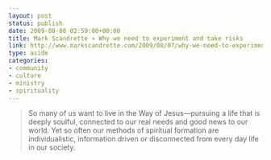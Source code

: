 ```yaml
---
layout: post
status: publish
date: 2009-08-08 02:59:00+00:00
title: Mark Scandrette » Why we need to experiment and take risks
link: http://www.markscandrette.com/2009/08/07/why-we-need-to-experiment-and-take-risks/
type: aside
categories:
- community
- culture
- ministry
- spirituality
---
```


> So many of us want to live in the Way of Jesus—pursuing a life that is deeply soulful, connected to our real needs and good news to our world.  Yet so often our methods of spiritual formation are individualistic, information driven or disconnected from every day life in our society.
